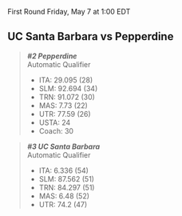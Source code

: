 First Round
Friday, May 7 at 1:00 EDT
## UC Santa Barbara vs Pepperdine

> ***#2 Pepperdine***  
> Automatic Qualifier  
> - ITA: 29.095 (28)  
> - SLM: 92.694 (34)  
> - TRN: 91.072 (30)  
> - MAS: 7.73 (22)  
> - UTR: 77.59 (26)  
> - USTA: 24  
> - Coach: 30  

> ***#3 UC Santa Barbara***  
> Automatic Qualifier  
> - ITA: 6.336 (54)  
> - SLM: 87.562 (51)  
> - TRN: 84.297 (51)  
> - MAS: 6.48 (52)  
> - UTR: 74.2 (47)  